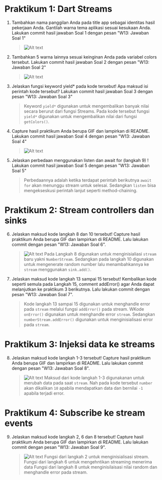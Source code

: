 # Praktikum 1: Dart Streams

1. Tambahkan nama panggilan Anda pada title app sebagai identitas hasil pekerjaan Anda.
   Gantilah warna tema aplikasi sesuai kesukaan Anda.
   Lakukan commit hasil jawaban Soal 1 dengan pesan "W13: Jawaban Soal 1"

   > ![Alt text](image.png)

2. Tambahkan 5 warna lainnya sesuai keinginan Anda pada variabel colors tersebut.
   Lakukan commit hasil jawaban Soal 2 dengan pesan "W13: Jawaban Soal 2"

   > ![Alt text](image-1.png)

3. Jelaskan fungsi keyword yield\* pada kode tersebut!
   Apa maksud isi perintah kode tersebut?
   Lakukan commit hasil jawaban Soal 3 dengan pesan "W13: Jawaban Soal 3"

   > Keyword `yield*` digunakan untuk mengembalikan banyak nilai secara berurut dari fungsi Streams. Pada kode tersebut fungsi `yield*` digunakan untuk mengembalikan nilai dari fungsi `getColors()`.

4. Capture hasil praktikum Anda berupa GIF dan lampirkan di README.
   Lakukan commit hasil jawaban Soal 4 dengan pesan "W13: Jawaban Soal 4"

   > ![Alt text](soal4.gif)

5. Jelaskan perbedaan menggunakan listen dan await for (langkah 9) !
   Lakukan commit hasil jawaban Soal 5 dengan pesan "W13: Jawaban Soal 5"

   > Perbedaannya adalah ketika terdapat perintah berikutnya `await for` akan menunggu stream untuk selesai. Sedangkan `listen` bisa mengekseskusi perintah lanjut seperti method-chaining.

# Praktikum 2: Stream controllers dan sinks

6. Jelaskan maksud kode langkah 8 dan 10 tersebut!
   Capture hasil praktikum Anda berupa GIF dan lampirkan di README.
   Lalu lakukan commit dengan pesan "W13: Jawaban Soal 6".

   > ![Alt text](soal6.gif)
   > Pada Langkah 8 digunakan untuk menginisialiasi `stream` baru yakni `NumberStream`. Sedangkan pada langkah 10 digunakan untuk mengenerate random number lalu menambahkannya ke `stream` menggunakan `sink.add()`.

7. Jelaskan maksud kode langkah 13 sampai 15 tersebut!
   Kembalikan kode seperti semula pada Langkah 15, comment addError() agar Anda dapat melanjutkan ke praktikum 3 berikutnya.
   Lalu lakukan commit dengan pesan "W13: Jawaban Soal 7".
   > Kode langkah 13 sampai 15 digunakan untuk menghandle error pada `stream` melalui fungsi `addError()` pada stream. WKode `onError()` digunakan untuk menghandle error `stream`. Sedangkan `numberStream.addError()` digunakan untuk menginisialisasi error pada `stream`.

# Praktikum 3: Injeksi data ke streams

8. Jelaskan maksud kode langkah 1-3 tersebut!
   Capture hasil praktikum Anda berupa GIF dan lampirkan di README.
   Lalu lakukan commit dengan pesan "W13: Jawaban Soal 8".
   > ![Alt text](soal8.gif)
   > Maksud dari kode langkah 1-3 digunakanan untuk merubah data pada saat `stream`. Nah pada kode tersebut `number` akan dikalikan `10` apabila mendapatkan data dan bernilai `-1` apabila terjadi error.

# Praktikum 4: Subscribe ke stream events

9. Jelaskan maksud kode langkah 2, 6 dan 8 tersebut!
   Capture hasil praktikum Anda berupa GIF dan lampirkan di README.
   Lalu lakukan commit dengan pesan "W13: Jawaban Soal 9".
   > ![Alt text](soal9.gif)
   > Fungsi dari langkah 2 untuk menginisialisasi stream.
   > Fungsi dari langkah 6 untuk mengehntikan streaming menerima data
   > Fungsi dari langkah 8 untuk menginisilaisasi nilai random dan menghandle error pada stream.
